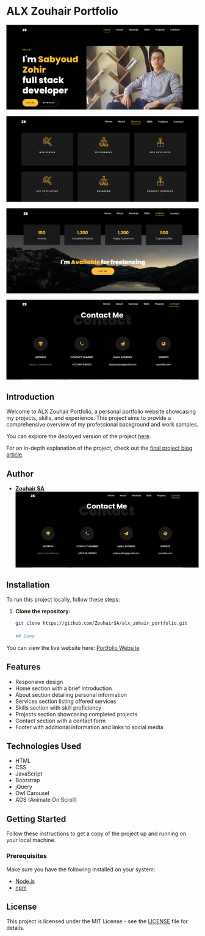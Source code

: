 # ALX Zouhair Portfolio

![alt text](<Screenshot 2024-06-06 152535.png>)

![alt text](<Screenshot 2024-06-06 152553.png>)

![alt text](<Screenshot 2024-06-06 152621.png>)

![alt text](<Screenshot 2024-06-06 152632-1.png>)

## Introduction

Welcome to ALX Zouhair Portfolio, a personal portfolio website showcasing my projects, skills, and experience. This project aims to provide a comprehensive overview of my professional background and work samples.

You can explore the deployed version of the project [here](https://zouhairsa.github.io/alx_zohair_portfolio/).

For an in-depth explanation of the project, check out the [final project blog article](link-to-blog-article).

## Author

- **[Zouhair SA](https://www.linkedin.com/in/zouhairsa)**
![alt text](<Screenshot 2024-06-06 152632.png>)

## Installation

To run this project locally, follow these steps:

1. **Clone the repository:**
   ```bash
   git clone https://github.com/ZouhairSA/alx_zohair_portfolio.git

   ## Demo

You can view the live website here: [Portfolio Website](https://alx-zohair-portfolio.vercel.app/)

## Features

- Responsive design
- Home section with a brief introduction
- About section detailing personal information
- Services section listing offered services
- Skills section with skill proficiency
- Projects section showcasing completed projects
- Contact section with a contact form
- Footer with additional information and links to social media

## Technologies Used

- HTML
- CSS
- JavaScript
- Bootstrap
- jQuery
- Owl Carousel
- AOS (Animate On Scroll)

## Getting Started

Follow these instructions to get a copy of the project up and running on your local machine.

### Prerequisites

Make sure you have the following installed on your system:

- [Node.js](https://nodejs.org/)
- [npm](https://www.npmjs.com/)


## License

This project is licensed under the MIT License - see the [LICENSE](LICENSE) file for details.
